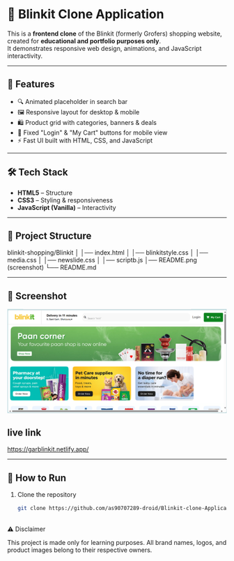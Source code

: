 # 🛒 Blinkit Clone Application

This is a **frontend clone** of the Blinkit (formerly Grofers) shopping website, created for **educational and portfolio purposes only**.  
It demonstrates responsive web design, animations, and JavaScript interactivity.

---

## 📌 Features
- 🔍 Animated placeholder in search bar  
- 🖼️ Responsive layout for desktop & mobile  
- 🛍️ Product grid with categories, banners & deals  
- 📱 Fixed "Login" & "My Cart" buttons for mobile view  
- ⚡ Fast UI built with HTML, CSS, and JavaScript  

---

## 🛠️ Tech Stack
- **HTML5** – Structure  
- **CSS3** – Styling & responsiveness  
- **JavaScript (Vanilla)** – Interactivity  

---

## 📂 Project Structure
blinkit-shopping/Blinkit
│                 │── index.html
│                 │── blinkitstyle.css
│                 │── media.css
│                 │── newslide.css
│                 │── scriptb.js
│── README.png (screenshot)
└── README.md



---

## 📸 Screenshot
![Screenshot - Home Page](screenshot.png)

## live link
https://garblinkit.netlify.app/

---

## 🚀 How to Run
1. Clone the repository  
   ```bash
   git clone https://github.com/as90707289-droid/Blinkit-clone-Application.git



⚠️ Disclaimer

This project is made only for learning purposes.
All brand names, logos, and product images belong to their respective owners.